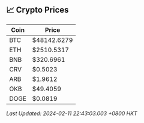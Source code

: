 ## 📈 Crypto Prices

| Coin | Price |
| ---- | ----- |
| BTC | $48142.6279 |
| ETH | $2510.5317 |
| BNB | $320.6961 |
| CRV | $0.5023 |
| ARB | $1.9612 |
| OKB | $49.4059 |
| DOGE | $0.0819 |

_Last Updated: 2024-02-11 22:43:03.003 +0800 HKT_